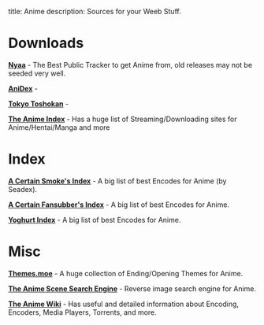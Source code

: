 title: Anime
description: Sources for your Weeb Stuff.

# Downloads

[**Nyaa**](https://nyaa.si/) - The Best Public Tracker to get Anime from, old releases may not be seeded very well.

[**AniDex**](https://anidex.info/) - 

[**Tokyo Toshokan**](https://www.tokyotosho.info/?cat=1) - 

[**The Anime Index**](https://piracy.moe/) - Has a huge list of Streaming/Downloading sites for Anime/Hentai/Manga and more

# Index

[**A Certain Smoke's Index**](https://releases.moe) - A big list of best Encodes for Anime (by Seadex).

[**A Certain Fansubber's Index**](https://docs.google.com/spreadsheets/d/1PJYwhjzLNPXV2X1np-S4rdZE4fb7pxp-QbHY1O0jH6Q/htmlview) - A big list of best Encodes for Anime.

[**Yoghurt Index**](https://docs.google.com/spreadsheets/d/1ppLztIaA8c6Fer8LIUWgWN0UH0gs40WvEwU7Wtofy6k/htmlview) - A big list of best Encodes for Anime.

# Misc

[**Themes.moe**](https://themes.moe) - A huge collection of Ending/Opening Themes for Anime.

[**The Anime Scene Search Engine**](https://trace.moe/) - Reverse image search engine for Anime.

[**The Anime Wiki**](https://wiki.piracy.moe/) - Has useful and detailed information about Encoding, Encoders, Media Players, Torrents, and more.
